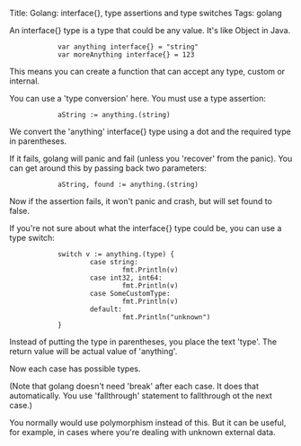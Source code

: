 Title: Golang: interface{}, type assertions and type switches
Tags: golang

An interface{} type is a type that could be any value. It's like Object in Java.

                var anything interface{} = "string"
                var moreAnything interface{} = 123

This means you can create a function that can accept any type, custom or internal.

You can use a 'type conversion' here. You must use a type assertion:

                aString := anything.(string)

We convert the 'anything' interface{} type using a dot and the required type in parentheses.

If it fails, golang will panic and fail (unless you 'recover' from the panic). You can get around this by passing back two parameters:

                aString, found := anything.(string)

Now if the assertion fails, it won't panic and crash, but will set found to false.

If you're not sure about what the interface{} type could be, you can use a type switch:

                switch v := anything.(type) {
                        case string:
                                fmt.Println(v)
                        case int32, int64:
                                fmt.Println(v)
                        case SomeCustomType:
                                fmt.Println(v)
                        default:
                                fmt.Println("unknown")
                }

Instead of putting the type in parentheses, you place the text 'type'. The return value will be actual value of 'anything'.

Now each case has possible types.

(Note that golang doesn't need 'break' after each case. It does that automatically. You use 'fallthrough' statement to fallthrough ot the next case.)

You normally would use polymorphism instead of this. But it can be useful, for example, in cases where you're dealing with unknown external data.
